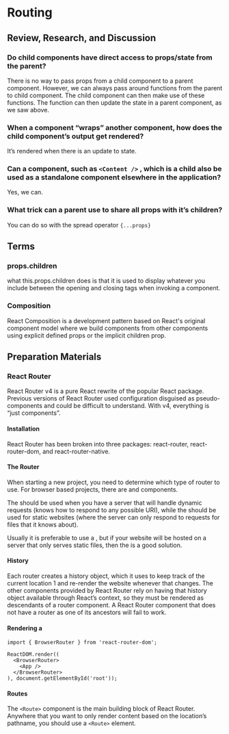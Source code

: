 # Routing

## Review, Research, and Discussion

### Do child components have direct access to props/state from the parent?

There is no way to pass props from a child component to a parent component. However, we can always pass around functions from the parent to child component. The child component can then make use of these functions. The function can then update the state in a parent component, as we saw above. <br>

### When a component “wraps” another component, how does the child component’s output get rendered?

It’s rendered when there is an update to state.<br>

### Can a component, such as `<Content />` , which is a child also be used as a standalone component elsewhere in the application?

Yes, we can. <br>

### What trick can a parent use to share all props with it’s children?

You can do so with the spread operator `{...props}`


## Terms

### props.children

what this.props.children does is that it is used to display whatever you include between the opening and closing tags when invoking a component. <br>

### Composition

 React Composition is a development pattern based on React's original component model where we build components from other components using explicit defined props or the implicit children prop.<br>


## Preparation Materials

### React Router 

 React Router v4 is a pure React rewrite of the popular React package. Previous versions of React Router used configuration disguised as pseudo-components and could be difficult to understand. With v4, everything is “just components”.

 #### Installation

 React Router has been broken into three packages: react-router, react-router-dom, and react-router-native.

#### The Router

When starting a new project, you need to determine which type of router to use. For browser based projects, there are <BrowserRouter> and <HashRouter> components. <br>

The <BrowserRouter> should be used when you have a server that will handle dynamic requests (knows how to respond to any possible URI), while the <HashRouter> should be used for static websites (where the server can only respond to requests for files that it knows about).

Usually it is preferable to use a <BrowserRouter>, but if your website will be hosted on a server that only serves static files, then the <HashRouter> is a good solution.

#### History
Each router creates a history object, which it uses to keep track of the current location 1 and re-render the website whenever that changes. The other components provided by React Router rely on having that history object available through React’s context, so they must be rendered as descendants of a router component. A React Router component that does not have a router as one of its ancestors will fail to work.

#### Rendering a <Router>

```
import { BrowserRouter } from 'react-router-dom';

ReactDOM.render((
  <BrowserRouter>
    <App />
  </BrowserRouter>
), document.getElementById('root'));
```

#### Routes

The `<Route>` component is the main building block of React Router. Anywhere that you want to only render content based on the location’s pathname, you should use a `<Route>` element.

